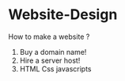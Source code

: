 # Website-Design
How to make a website ?

1. Buy a domain name!
2. Hire a server host!
3. HTML Css javascripts

